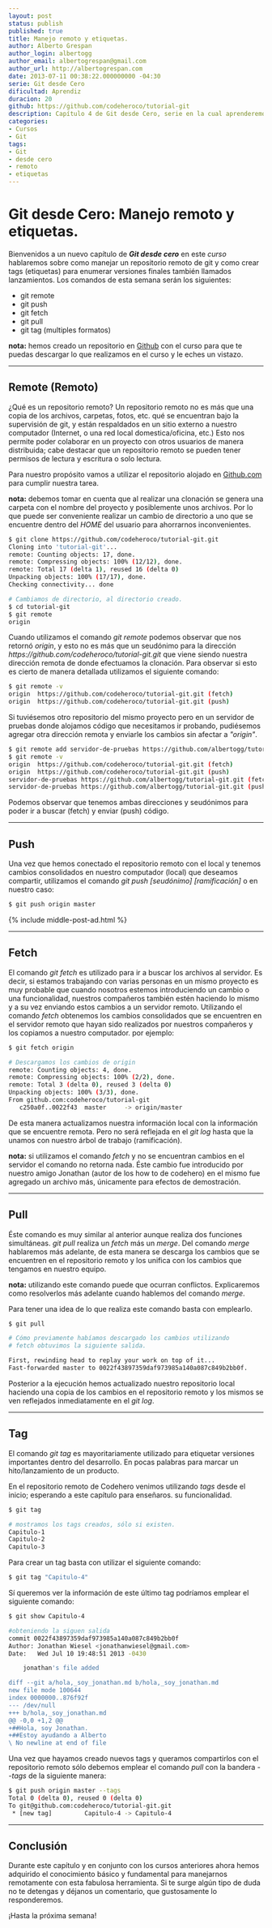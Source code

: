 ```yaml
---
layout: post
status: publish
published: true
title: Manejo remoto y etiquetas.
author: Alberto Grespan
author_login: albertogg
author_email: albertogrespan@gmail.com
author_url: http://albertogrespan.com
date: 2013-07-11 00:38:22.000000000 -04:30
serie: Git desde Cero
dificultad: Aprendiz
duracion: 20
github: https://github.com/codeheroco/tutorial-git
description: Capítulo 4 de Git desde Cero, serie en la cual aprenderemos Git desde Cero. Estudiaremos el manejo remoto y etiquetas de nuestros proyectos.
categories:
- Cursos
- Git
tags:
- Git
- desde cero
- remoto
- etiquetas
---
```

<h1>Git desde Cero: Manejo remoto y etiquetas.</h1>

<p>Bienvenidos a un nuevo capítulo de <strong><em>Git desde cero</em></strong> en este <em>curso</em> hablaremos sobre como manejar un repositorio remoto de git y como crear tags (etiquetas) para enumerar versiones finales también llamados lanzamientos. Los comandos de esta semana serán los siguientes:</p>

<ul>
<li>git remote</li>
<li>git push</li>
<li>git fetch</li>
<li>git pull</li>
<li>git tag (multiples formatos)</li>
</ul>

<p><strong>nota:</strong> hemos creado un repositorio en <a href="https://github.com/codeheroco/tutorial-git">Github</a> con el curso para que te puedas descargar lo que realizamos en el curso y le eches un vistazo.</p>

<hr />

<h2>Remote (Remoto)</h2>

<p>¿Qué es un repositorio remoto? Un repositorio remoto no es más que una copia de los archivos, carpetas, fotos, etc. qué se encuentran bajo la supervisión de git, y están respaldados en un sitio externo a nuestro computador (Internet, o una red local domestica/oficina, etc.) Esto nos permite poder colaborar en un proyecto con otros usuarios de manera distribuida; cabe destacar que un repositorio remoto se pueden tener permisos de lectura y escritura o solo lectura.</p>

<p>Para nuestro propósito vamos a utilizar el repositorio alojado en <a href="https://github.com/codeheroco/tutorial-git">Github.com</a> para cumplir nuestra tarea.</p>

<p><strong>nota:</strong> debemos tomar en cuenta que al realizar una clonación se genera una carpeta con el nombre del proyecto y posiblemente unos archivos. Por lo que puede ser conveniente realizar un cambio de directorio a uno que se encuentre dentro del <em>HOME</em> del usuario para ahorrarnos inconvenientes.</p>

```sh
$ git clone https://github.com/codeheroco/tutorial-git.git
Cloning into 'tutorial-git'...
remote: Counting objects: 17, done.
remote: Compressing objects: 100% (12/12), done.
remote: Total 17 (delta 1), reused 16 (delta 0)
Unpacking objects: 100% (17/17), done.
Checking connectivity... done

# Cambiamos de directorio, al directorio creado.
$ cd tutorial-git
$ git remote
origin
```

<p>Cuando utilizamos el comando <em>git remote</em> podemos observar que nos retornó <em>origin</em>, y esto no es más que un seudónimo para la dirección <em>https://github.com/codeheroco/tutorial-git.git</em> que viene siendo nuestra dirección remota de donde efectuamos la clonación. Para observar si esto es cierto de manera detallada utilizamos el siguiente comando:</p>

```sh
$ git remote -v
origin  https://github.com/codeheroco/tutorial-git.git (fetch)
origin  https://github.com/codeheroco/tutorial-git.git (push)
```

<p>Si tuviésemos otro repositorio del mismo proyecto pero en un servidor de pruebas donde alojamos código que necesitamos ir probando, pudiésemos agregar otra dirección remota y enviarle los cambios sin afectar a <em>"origin"</em>.</p>

```sh
$ git remote add servidor-de-pruebas https://github.com/albertogg/tutorial-git.git
$ git remote -v
origin  https://github.com/codeheroco/tutorial-git.git (fetch)
origin  https://github.com/codeheroco/tutorial-git.git (push)
servidor-de-pruebas https://github.com/albertogg/tutorial-git.git (fetch)
servidor-de-pruebas https://github.com/albertogg/tutorial-git.git (push)
```

<p>Podemos observar que tenemos ambas direcciones y seudónimos para poder ir a buscar (fetch) y enviar (push) código.</p>

<hr />

<h2>Push</h2>

<p>Una vez que hemos conectado el repositorio remoto con el local y tenemos cambios consolidados en nuestro computador (local) que deseamos compartir, utilizamos el comando <em>git push &#91;seudónimo&#93; &#91;ramificación&#93;</em> o en nuestro caso:</p>

```sh
$ git push origin master
```

{% include middle-post-ad.html %}

<hr />

<h2>Fetch</h2>

<p>El comando <em>git fetch</em> es utilizado para ir a buscar los archivos al servidor. Es decir, si estamos trabajando con varias personas en un mismo proyecto es muy probable que cuando nosotros estemos introduciendo un cambio o una funcionalidad, nuestros compañeros también estén haciendo lo mismo y a su vez enviando estos cambios a un servidor remoto. Utilizando el comando <em>fetch</em> obtenemos los cambios consolidados que se encuentren en el servidor remoto que hayan sido realizados por nuestros compañeros y los copiamos a nuestro computador. por ejemplo:</p>

```sh
$ git fetch origin

# Descargamos los cambios de origin
remote: Counting objects: 4, done.
remote: Compressing objects: 100% (2/2), done.
remote: Total 3 (delta 0), reused 3 (delta 0)
Unpacking objects: 100% (3/3), done.
From github.com:codeheroco/tutorial-git
   c250a0f..0022f43  master     -> origin/master
```

<p>De esta manera actualizamos nuestra información local con la información que se encuentre remota. Pero no será reflejada en el <em>git log</em> hasta que la unamos con nuestro árbol de trabajo (ramificación).</p>

<p><strong>nota:</strong> si utilizamos el comando <em>fetch</em> y no se encuentran cambios en el servidor el comando no retorna nada. Éste cambio fue introducido por nuestro amigo Jonathan (autor de los how to de codehero) en el mismo fue agregado un archivo más, únicamente para efectos de demostración.</p>

<hr />

<h2>Pull</h2>

<p>Éste comando es muy similar al anterior aunque realiza dos funciones simultáneas. <em>git pull</em> realiza un <em>fetch</em> más un <em>merge</em>. Del comando <em>merge</em> hablaremos más adelante, de esta manera se descarga los cambios que se encuentren en el repositorio remoto y los unifica con los cambios que tengamos en nuestro equipo.</p>

<p><strong>nota:</strong> utilizando este comando puede que ocurran conflictos. Explicaremos como resolverlos más adelante cuando hablemos del comando <em>merge</em>.</p>

<p>Para tener una idea de lo que realiza este comando basta con emplearlo.</p>

```sh
$ git pull

# Cómo previamente habíamos descargado los cambios utilizando
# fetch obtuvimos la siguiente salida.

First, rewinding head to replay your work on top of it...
Fast-forwarded master to 0022f43897359daf973985a140a087c849b2bb0f.

```

<p>Posterior a la ejecución hemos actualizado nuestro repositorio local haciendo una copia de los cambios en el repositorio remoto y los mismos se ven reflejados inmediatamente en el <em>git log</em>.</p>

<hr />

<h2>Tag</h2>

<p>El comando <em>git tag</em> es mayoritariamente utilizado para etiquetar versiones importantes dentro del desarrollo. En pocas palabras para marcar un hito/lanzamiento de un producto.</p>

<p>En el repositorio remoto de Codehero venimos utilizando <em>tags</em> desde el inicio; esperando a este capítulo para enseñaros. su funcionalidad.</p>

```sh
$ git tag

# mostramos los tags creados, sólo si existen.
Capitulo-1
Capitulo-2
Capitulo-3
```

<p>Para crear un tag basta con utilizar el siguiente comando:</p>

```sh
$ git tag "Capitulo-4"
```

<p>Sí queremos ver la información de este último tag podríamos emplear el siguiente comando:</p>

```sh
$ git show Capitulo-4

#obteniendo la siguen salida
commit 0022f43897359daf973985a140a087c849b2bb0f
Author: Jonathan Wiesel <jonathanwiesel@gmail.com>
Date:   Wed Jul 10 19:48:51 2013 -0430

    jonathan's file added

diff --git a/hola,_soy_jonathan.md b/hola,_soy_jonathan.md
new file mode 100644
index 0000000..876f92f
--- /dev/null
+++ b/hola,_soy_jonathan.md
@@ -0,0 +1,2 @@
+##Hola, soy Jonathan.
+##Estoy ayudando a Alberto
\ No newline at end of file
```

<p>Una vez que hayamos creado nuevos tags y queramos compartirlos con el repositorio remoto sólo debemos emplear el comando <em>pull</em> con la bandera <em>--tags</em> de la siguiente manera:</p>

```sh
$ git push origin master --tags
Total 0 (delta 0), reused 0 (delta 0)
To git@github.com:codeheroco/tutorial-git.git
 * [new tag]         Capitulo-4 -> Capitulo-4
```

<hr />

<h2>Conclusión</h2>

<p>Durante este capítulo y en conjunto con los cursos anteriores ahora hemos adquirido el conocimiento básico y fundamental para manejarnos remotamente con esta fabulosa herramienta. Si te surge algún tipo de duda no te detengas y déjanos un comentario, que gustosamente lo responderemos.</p>

<p>¡Hasta la próxima semana!</p>

